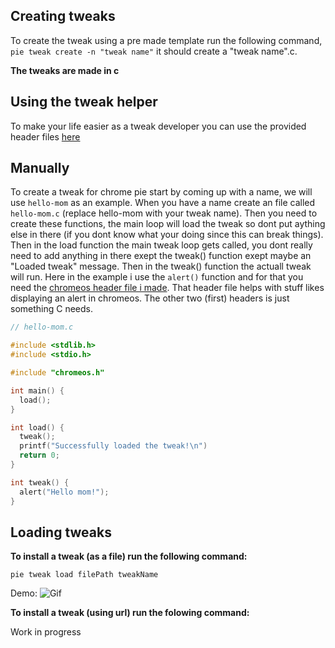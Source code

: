 ## Creating tweaks

To create the tweak using a pre made template run the following command, `pie tweak create -n "tweak name"` it should create a "tweak name".c.

**The tweaks are made in c**

## Using the tweak helper

To make your life easier as a tweak developer you can use the provided header files [here](https://github.com/KevinAlavik/chrome-pie/tree/main/src/lib/tweak-helpers)

## Manually

To create a tweak for chrome pie start by coming up with a name, we will use `hello-mom` as an example. When you have a name create an file called `hello-mom.c` (replace hello-mom with your tweak name). Then you need to create these functions, the main loop will load the tweak so dont put aything else in there (if you dont know what your doing since this can break things). Then in the load function the main tweak loop gets called, you dont really need to add anything in there exept the tweak() function exept maybe an "Loaded tweak" message. Then in the tweak() function the actuall tweak will run. Here in the example i use the `alert()` function and for that you need the [chromeos header file i made](https://github.com/KevinAlavik/chrome-pia/tree/main/src/lib/chromeos.h). That header file helps with stuff likes displaying an alert in chromeos. The other two (first) headers is just something C needs.

```c
// hello-mom.c

#include <stdlib.h>
#include <stdio.h>

#include "chromeos.h" 

int main() {
  load();
}

int load() {
  tweak();
  printf("Successfully loaded the tweak!\n")
  return 0;
}

int tweak() {
  alert("Hello mom!");
}

```

## Loading tweaks

**To install a tweak (as a file) run the following command:**

`pie tweak load filePath tweakName`

Demo:
![Gif](https://user-images.githubusercontent.com/95900603/231803036-f2598024-1e9f-4d68-b135-2f65e8ee5ec9.gif)

**To install a tweak (using url) run the folowing command:**

Work in progress

